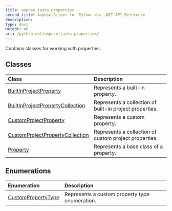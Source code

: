 ```yaml
---
title: aspose.tasks.properties
second_title: Aspose.Sildes for Python via .NET API Reference
description: 
type: docs
weight: 40
url: /python-net/aspose.tasks.properties/
---
```



Contains classes for working with properties.

## Classes
| Class | Description |
| :- | :- |
|[BuiltInProjectProperty](/python-net/aspose.tasks.properties/builtinprojectproperty/)|Represents a built-in property.|
|[BuiltInProjectPropertyCollection](/python-net/aspose.tasks.properties/builtinprojectpropertycollection/)|Represents a collection of built-in project properties.|
|[CustomProjectProperty](/python-net/aspose.tasks.properties/customprojectproperty/)|Represents a custom property.|
|[CustomProjectPropertyCollection](/python-net/aspose.tasks.properties/customprojectpropertycollection/)|Represents a collection of custom project properties.|
|[Property](/python-net/aspose.tasks.properties/property/)|Represents a base class of a property.|
## Enumerations
| Enumeration | Description |
| :- | :- |
|[CustomPropertyType](/python-net/aspose.tasks.properties/custompropertytype/)|Represents a custom property type enumeration.|
